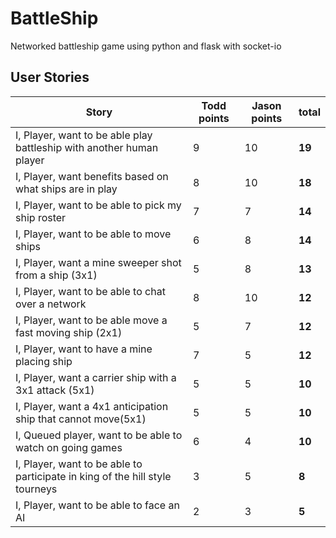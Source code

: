 # BattleShip
Networked battleship game using python and flask with socket-io

## User Stories
Story | Todd points | Jason points | total
--- | --- | --- | ---
I, Player, want to be able play battleship with another human player | 9 | 10 | **19**
I, Player, want benefits based on what ships are in play | 8 | 10 | **18**
I, Player, want to be able to pick my ship roster | 7 | 7 | **14**
I, Player, want to be able to move ships | 6 | 8 | **14**
I, Player, want a mine sweeper shot from a ship (3x1) | 5 | 8 | **13**
I, Player, want to be able to chat over a network | 8 | 10 | **12**
I, Player, want to be able move a fast moving ship (2x1) | 5 | 7 | **12**
I, Player, want to have a mine placing ship | 7 | 5 | **12**
I, Player, want a carrier ship with a 3x1 attack (5x1) | 5 | 5 | **10**
I, Player, want a 4x1 anticipation ship that cannot move(5x1) | 5 | 5 | **10**
I, Queued player, want to be able to watch on going games | 6 | 4 | **10**
I, Player, want to be able to participate in king of the hill style tourneys| 3 | 5 | **8**
I, Player, want to be able to face an AI | 2 | 3 | **5**
